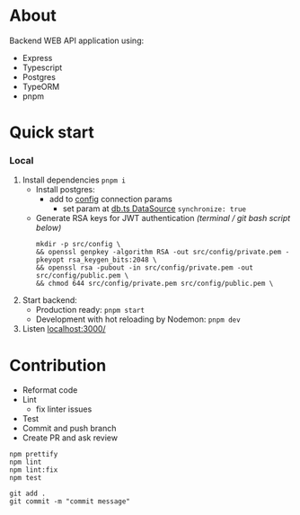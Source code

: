 # About

Backend WEB API application using:

- Express
- Typescript
- Postgres
- TypeORM
- pnpm

# Quick start

### Local

1. Install dependencies
   `pnpm i`
   - Install postgres:
     - add to [config](./src/config/Config.ts) connection params
       - set param at [db.ts DataSource](./src/db.ts)
         `synchronize: true`
   - Generate RSA keys for JWT authentication _(terminal / git bash script below)_
     ```
     mkdir -p src/config \
     && openssl genpkey -algorithm RSA -out src/config/private.pem -pkeyopt rsa_keygen_bits:2048 \
     && openssl rsa -pubout -in src/config/private.pem -out src/config/public.pem \
     && chmod 644 src/config/private.pem src/config/public.pem \
     ```
2. Start backend:
   - Production ready:
     `pnpm start`
   - Development with hot reloading by Nodemon:
     `pnpm dev`
3. Listen [localhost:3000/](http://localhost:3000/)

# Contribution

- Reformat code
- Lint
  - fix linter issues
- Test
- Commit and push branch
- Create PR and ask review

```
npm prettify
npm lint
npm lint:fix
npm test
```

```
git add .
git commit -m "commit message"
```
